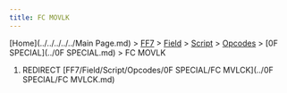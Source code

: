 ```yaml
---
title: FC MOVLK
---
```


[Home](../../../../../Main Page.md) > [FF7](../../../../../FF7.md) > [Field](../../../../Field.md) > [Script](../../../Script.md) > [Opcodes](../../Opcodes.md) > [0F SPECIAL](../0F SPECIAL.md) > FC MOVLK

1.  REDIRECT [FF7/Field/Script/Opcodes/0F SPECIAL/FC MVLCK](../0F SPECIAL/FC MVLCK.md)
